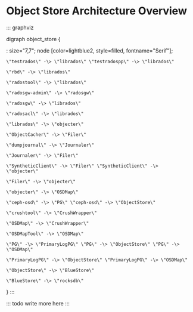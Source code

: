 # Object Store Architecture Overview

::: graphviz

digraph object_store {

:   size=\"7,7\"; node \[color=lightblue2, style=filled,
    fontname=\"Serif\"\];

    \"testrados\" -\> \"librados\" \"testradospp\" -\> \"librados\"

    \"rbd\" -\> \"librados\"

    \"radostool\" -\> \"librados\"

    \"radosgw-admin\" -\> \"radosgw\"

    \"radosgw\" -\> \"librados\"

    \"radosacl\" -\> \"librados\"

    \"librados\" -\> \"objecter\"

    \"ObjectCacher\" -\> \"Filer\"

    \"dumpjournal\" -\> \"Journaler\"

    \"Journaler\" -\> \"Filer\"

    \"SyntheticClient\" -\> \"Filer\" \"SyntheticClient\" -\>
    \"objecter\"

    \"Filer\" -\> \"objecter\"

    \"objecter\" -\> \"OSDMap\"

    \"ceph-osd\" -\> \"PG\" \"ceph-osd\" -\> \"ObjectStore\"

    \"crushtool\" -\> \"CrushWrapper\"

    \"OSDMap\" -\> \"CrushWrapper\"

    \"OSDMapTool\" -\> \"OSDMap\"

    \"PG\" -\> \"PrimaryLogPG\" \"PG\" -\> \"ObjectStore\" \"PG\" -\>
    \"OSDMap\"

    \"PrimaryLogPG\" -\> \"ObjectStore\" \"PrimaryLogPG\" -\> \"OSDMap\"

    \"ObjectStore\" -\> \"BlueStore\"

    \"BlueStore\" -\> \"rocksdb\"

}
:::

::: todo
write more here
:::
